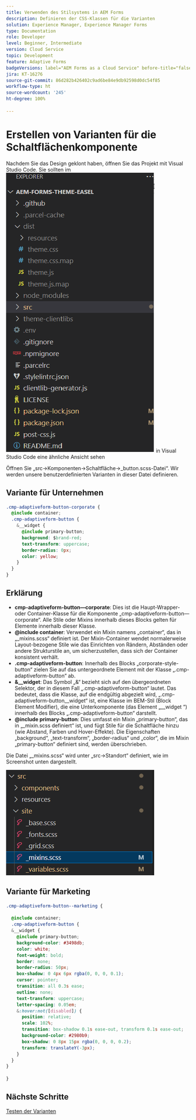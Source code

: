 ```yaml
---
title: Verwenden des Stilsystems in AEM Forms
description: Definieren der CSS-Klassen für die Varianten
solution: Experience Manager, Experience Manager Forms
type: Documentation
role: Developer
level: Beginner, Intermediate
version: Cloud Service
topic: Development
feature: Adaptive Forms
badgeVersions: label="AEM Forms as a Cloud Service" before-title="false"
jira: KT-16276
source-git-commit: 86d282b426402c9ad6be84e9db92598d0dc54f85
workflow-type: ht
source-wordcount: '245'
ht-degree: 100%

---
```


# Erstellen von Varianten für die Schaltflächenkomponente

Nachdem Sie das Design geklont haben, öffnen Sie das Projekt mit Visual Studio Code. Sie sollten im
![Projekt-Explorer](assets/easel-theme.png)
in Visual Studio Code eine ähnliche Ansicht sehen

Öffnen Sie „src->Komponenten->Schaltfläche->_button.scss-Datei“. Wir werden unsere benutzerdefinierten Varianten in dieser Datei definieren.

## Variante für Unternehmen

```css
.cmp-adaptiveform-button-corporate {
  @include container;
  .cmp-adaptiveform-button {
    &__widget {
      @include primary-button;
      background: $brand-red;
      text-transform: uppercase;
      border-radius: 0px;
      color: yellow;
    }
  }
}
```

## Erklärung

* **cmp-adaptiveform-button—corporate**: Dies ist die Haupt-Wrapper- oder Container-Klasse für die Komponente „cmp-adaptiveform-button—corporate“.
Alle Stile oder Mixins innerhalb dieses Blocks gelten für Elemente innerhalb dieser Klasse.
* **@include container**: Verwendet ein Mixin namens „container“, das in „_mixins.scss“ definiert ist. Der Mixin-Container wendet normalerweise Layout-bezogene Stile wie das Einrichten von Rändern, Abständen oder andere Strukturstile an, um sicherzustellen, dass sich der Container konsistent verhält.
* **.cmp-adaptiveform-button**: Innerhalb des Blocks „corporate-style-button“ zielen Sie auf das untergeordnete Element mit der Klasse „.cmp-adaptiveform-button“ ab.
* **&amp;__widget**: Das Symbol „&amp;“ bezieht sich auf den übergeordneten Selektor, der in diesem Fall „.cmp-adaptiveform-button“ lautet.
Das bedeutet, dass die Klasse, auf die endgültig abgezielt wird, „.cmp-adaptiveform-button__widget“ ist, eine Klasse im BEM-Stil (Block Element Modifier), die eine Unterkomponente (das Element „__widget “) innerhalb des Blocks „.cmp-adaptiveform-button“ darstellt.
* **@include primary-button**: Dies umfasst ein Mixin „primary-button“, das in „_mixin.scss definiert“ ist, und fügt Stile für die Schaltfläche hinzu (wie Abstand, Farben und Hover-Effekte). Die Eigenschaften „background“, „text-transform“, „border-radius“ und „color“, die im Mixin „primary-button“ definiert sind, werden überschrieben.

Die Datei „_mixins.scss“ wird unter „src->Standort“ definiert, wie im Screenshot unten dargestellt.

![mixin.scss](assets/mixins.png)

## Variante für Marketing

```css
.cmp-adaptiveform-button--marketing {
  
  @include container;
  .cmp-adaptiveform-button {
  &__widget {
    @include primary-button;
    background-color: #3498db;
    color: white;
    font-weight: bold;
    border: none;
    border-radius: 50px;
    box-shadow: 0 4px 6px rgba(0, 0, 0, 0.1);
    cursor: pointer;
    transition: all 0.3s ease;
    outline: none;
    text-transform: uppercase;
    letter-spacing: 0.05em;
    &:hover:not([disabled]) {
      position: relative;
      scale: 102%;
      transition: box-shadow 0.1s ease-out, transform 0.1s ease-out;
      background-color: #2980b9;
      box-shadow: 0 8px 15px rgba(0, 0, 0, 0.2);
      transform: translateY(-3px);
    }
  }
}
  
}
```

## Nächste Schritte

[Testen der Varianten](./build.md)


